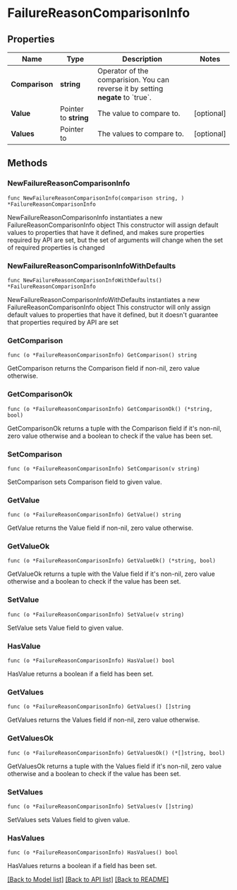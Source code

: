 # FailureReasonComparisonInfo

## Properties

Name | Type | Description | Notes
------------ | ------------- | ------------- | -------------
**Comparison** | **string** | Operator of the comparision. You can reverse it by setting **negate** to &#x60;true&#x60;. | 
**Value** | Pointer to **string** | The value to compare to. | [optional] 
**Values** | Pointer to  | The values to compare to. | [optional] 

## Methods

### NewFailureReasonComparisonInfo

`func NewFailureReasonComparisonInfo(comparison string, ) *FailureReasonComparisonInfo`

NewFailureReasonComparisonInfo instantiates a new FailureReasonComparisonInfo object
This constructor will assign default values to properties that have it defined,
and makes sure properties required by API are set, but the set of arguments
will change when the set of required properties is changed

### NewFailureReasonComparisonInfoWithDefaults

`func NewFailureReasonComparisonInfoWithDefaults() *FailureReasonComparisonInfo`

NewFailureReasonComparisonInfoWithDefaults instantiates a new FailureReasonComparisonInfo object
This constructor will only assign default values to properties that have it defined,
but it doesn't guarantee that properties required by API are set

### GetComparison

`func (o *FailureReasonComparisonInfo) GetComparison() string`

GetComparison returns the Comparison field if non-nil, zero value otherwise.

### GetComparisonOk

`func (o *FailureReasonComparisonInfo) GetComparisonOk() (*string, bool)`

GetComparisonOk returns a tuple with the Comparison field if it's non-nil, zero value otherwise
and a boolean to check if the value has been set.

### SetComparison

`func (o *FailureReasonComparisonInfo) SetComparison(v string)`

SetComparison sets Comparison field to given value.


### GetValue

`func (o *FailureReasonComparisonInfo) GetValue() string`

GetValue returns the Value field if non-nil, zero value otherwise.

### GetValueOk

`func (o *FailureReasonComparisonInfo) GetValueOk() (*string, bool)`

GetValueOk returns a tuple with the Value field if it's non-nil, zero value otherwise
and a boolean to check if the value has been set.

### SetValue

`func (o *FailureReasonComparisonInfo) SetValue(v string)`

SetValue sets Value field to given value.

### HasValue

`func (o *FailureReasonComparisonInfo) HasValue() bool`

HasValue returns a boolean if a field has been set.

### GetValues

`func (o *FailureReasonComparisonInfo) GetValues() []string`

GetValues returns the Values field if non-nil, zero value otherwise.

### GetValuesOk

`func (o *FailureReasonComparisonInfo) GetValuesOk() (*[]string, bool)`

GetValuesOk returns a tuple with the Values field if it's non-nil, zero value otherwise
and a boolean to check if the value has been set.

### SetValues

`func (o *FailureReasonComparisonInfo) SetValues(v []string)`

SetValues sets Values field to given value.

### HasValues

`func (o *FailureReasonComparisonInfo) HasValues() bool`

HasValues returns a boolean if a field has been set.


[[Back to Model list]](../README.md#documentation-for-models) [[Back to API list]](../README.md#documentation-for-api-endpoints) [[Back to README]](../README.md)


